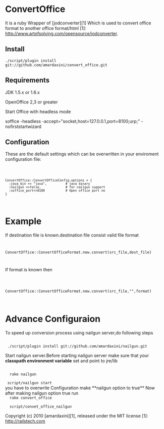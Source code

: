ConvertOffice
=============

It is a ruby Wrapper of [jodconverter][1] Which is used to convert office format to another office format/html 
[1]: http://www.artofsolving.com/opensource/jodconverter.

Install
-------

<code>./script/plugin install git://github.com/amardaxini/convert_office.git</code>
 
Requirements
------------

JDK 1.5.x or 1.6.x

OpenOffice 2,3 or greater

Start Office with headless mode 

soffice -headless -accept="socket,host=127.0.0.1,port=8100;urp;" -nofirststartwizard

Configuration
-------------

These are the default settings which can be overwritten in your enviroment configuration file:

<code>

    ConvertOffice::ConvertOfficeConfig.options = {
      :java_bin => "java",          # java binary
      :nailgun =>false,             # for nailgun support
      :soffice_port=>8100           # Open office port no
    }
    
</code>

Example
=======
If destination file is known.destination file consist valid file format
<code>

  ConvertOffice::ConvertOfficeFormat.new.convert(src_file,dest_file)

</code>

If format is known then
  
<code>

  ConvertOffice::ConvertOfficeFormat.new.convert(src_file,"",format)

</code>

Advance Configuraion
====================
To speed up conversion process using nailgun server,do following steps

<code>
 ./script/plugin install git://github.com/amardaxini/nailgun.git
</code>

Start nailgun server.Before starting nailgun server make sure that your **classpath environment variable** set and point to jre/lib

<code>
  rake nailgun
</code>

<code>
 script/nailgun start
</code>
you have to overwrite Configuration make **nailgun option to true**
Now after making nailgun option true run

<code>
  rake convert_office
</code>

<code>
  script/convet_office_nailgun
</code>

Copyright (c) 2010 [amardaxini][1], released under the MIT license
[1]: http://railstech.com
